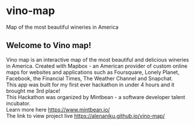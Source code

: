 # vino-map
Map of the most beautiful wineries in America
## Welcome to Vino map!
Vino map is an interactive map of the most beautiful and delicious wineries in America. Created with Mapbox - an American provider of custom online maps for websites and applications such as Foursquare, Lonely Planet, Facebook, the Financial Times, The Weather Channel and Snapchat. </br>
This app was built for my first ever hackathon in under 4 hours and it brought me 3rd place!</br>
This Hackathon was organized by Mintbean - a software developer talent incubator. </br>
Learn more here https://www.mintbean.io/ </br>
The link to view project live https://alenaniku.github.io/vino-map/ </br>
